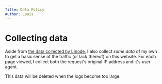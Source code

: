 ```yaml
---
Title: Data Policy
Author: Louis
---
```

# Collecting data

Aside from [the data collected by Linode](https://www.linode.com/legal-privacy/),
I also collect *some data* of my own to get a basic sense of the traffic (or
lack thereof) on this website. For each page viewed, I collect both the request's
original IP address and it's user agent.

This data will be deleted when the logs become too large.
